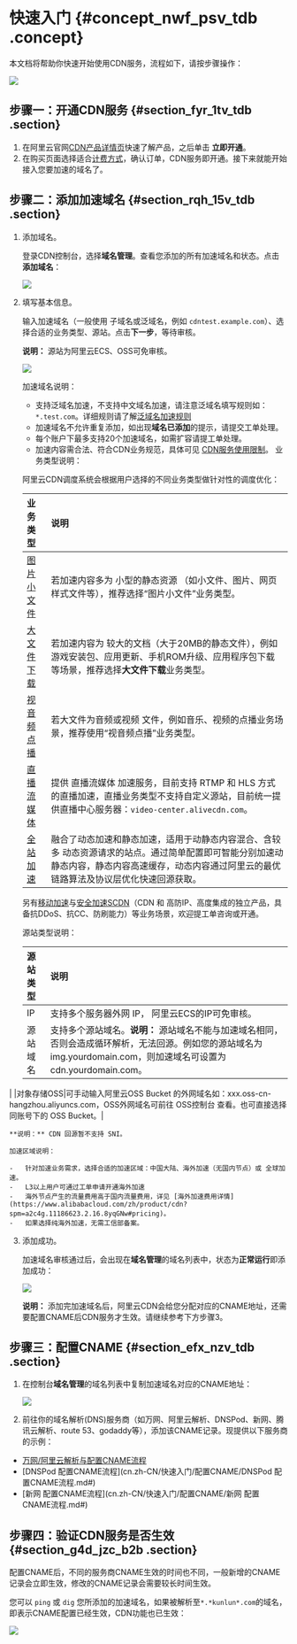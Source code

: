 # 快速入门 {#concept_nwf_psv_tdb .concept}

本文档将帮助你快速开始使用CDN服务，流程如下，请按步骤操作：

![](http://static-aliyun-doc.oss-cn-hangzhou.aliyuncs.com/assets/img/5111/6046_zh-CN.png)

## 步骤一：开通CDN服务 {#section_fyr_1tv_tdb .section}

1.  在阿里云官网[CDN产品详情页](http://www.aliyun.com/product/cdn/)快速了解产品，之后单击 **立即开通**。
2.  在购买页面选择适合[计费方式](https://www.aliyun.com/price/product?spm=5176.doc27271.2.4.ZacuTh#/cdn/detail)，确认订单，CDN服务即开通。接下来就能开始接入您要加速的域名了。

## 步骤二：添加加速域名 {#section_rqh_15v_tdb .section}

1.  添加域名。

    登录CDN控制台，选择**域名管理**。查看您添加的所有加速域名和状态。点击 **添加域名**：

    ![](http://static-aliyun-doc.oss-cn-hangzhou.aliyuncs.com/assets/img/5111/6047_zh-CN.png)

2.  填写基本信息。

    输入加速域名（一般使用 子域名或泛域名，例如 `cdntest.example.com`）、选择合适的业务类型、源站。点击**下一步**，等待审核。

    **说明：** 源站为阿里云ECS、OSS可免审核。

    ![](http://static-aliyun-doc.oss-cn-hangzhou.aliyuncs.com/assets/img/5111/6048_zh-CN.png)

    加速域名说明：

    -   支持泛域名加速，不支持中文域名加速，请注意泛域名填写规则如： `*.test.com`。详细规则请了解[泛域名加速规则](../cn.zh-CN/.md#)
    -   加速域名不允许重复添加，如出现**域名已添加**的提示，请提交工单处理。
    -   每个账户下最多支持20个加速域名，如需扩容请提工单处理。
    -   加速内容需合法、符合CDN业务规范，具体可见 [CDN服务使用限制](../cn.zh-CN/用户指南/域名准入标准.md#)。
    业务类型说明：

    阿里云CDN调度系统会根据用户选择的不同业务类型做针对性的调度优化：

    |业务类型|说明|
    |:---|:-|
    |[图片小文件](https://help.aliyun.com/document_detail/34992.html)|若加速内容多为 小型的静态资源 （如小文件、图片、网页样式文件等），推荐选择“图片小文件”业务类型。|
    |[大文件下载](https://help.aliyun.com/document_detail/34999.html)|若加速内容为 较大的文档（大于20MB的静态文件），例如游戏安装包、应用更新、手机ROM升级、应用程序包下载等场景，推荐选择**大文件下载**业务类型。|
    |[视音频点播](https://help.aliyun.com/document_detail/35005.html)|若大文件为音频或视频 文件，例如音乐、视频的点播业务场景，推荐使用“视音频点播”业务类型。|
    |[直播流媒体](https://help.aliyun.com/document_detail/27117.html)|提供 直播流媒体 加速服务，目前支持 RTMP 和 HLS 方式的直播加速，直播业务类型不支持自定义源站，目前统一提供直播中心服务器：`video-center.alivecdn.com`。|
    |[全站加速](https://help.aliyun.com/document_detail/64812.html?spm=a2c4g.11186623.2.13.8yqGNw)|融合了动态加速和静态加速，适用于动静态内容混合、含较多 动态资源请求的站点。通过简单配置即可智能分别加速动静态内容，静态内容高速缓存，动态内容通过阿里云的最优链路算法及协议层优化快速回源获取。|

    另有[移动加速](https://help.aliyun.com/document_detail/27120.html?spm=a2c4g.11186623.2.14.8yqGNw)与[安全加速SCDN](https://help.aliyun.com/product/63560.html?spm=a2c4g.11186623.2.15.8yqGNw)（CDN 和 高防IP、高度集成的独立产品，具备抗DDoS、抗CC、防刷能力）等业务场景，欢迎提工单咨询或开通。

    源站类型说明：

    |源站类型|说明|
    |:---|:-|
    |IP|支持多个服务器外网 IP， 阿里云ECS的IP可免审核。|
    |源站域名|支持多个源站域名。**说明：** 源站域名不能与加速域名相同，否则会造成循环解析，无法回源。例如您的源站域名为img.yourdomain.com，则加速域名可设置为cdn.yourdomain.com。

|
    |对象存储OSS|可手动输入阿里云OSS Bucket 的外网域名如：xxx.oss-cn-hangzhou.aliyuncs.com，OSS外网域名可前往 OSS控制台 查看。也可直接选择同账号下的 OSS Bucket。|

    **说明：** CDN 回源暂不支持 SNI。

    加速区域说明：

    -   针对加速业务需求，选择合适的加速区域：中国大陆、海外加速（无国内节点）或 全球加速。
    -   L3以上用户可通过工单申请开通海外加速
    -   海外节点产生的流量费用高于国内流量费用，详见 [海外加速费用详情](https://www.alibabacloud.com/zh/product/cdn?spm=a2c4g.11186623.2.16.8yqGNw#pricing)。
    -   如果选择纯海外加速，无需工信部备案。
3.  添加成功。

    加速域名审核通过后，会出现在**域名管理**的域名列表中，状态为**正常运行**即添加成功：

    ![](http://static-aliyun-doc.oss-cn-hangzhou.aliyuncs.com/assets/img/5111/6049_zh-CN.png)

    **说明：** 添加完加速域名后，阿里云CDN会给您分配对应的CNAME地址，还需要配置CNAME后CDN服务才生效。请继续参考下方步骤3。


## 步骤三：配置CNAME {#section_efx_nzv_tdb .section}

1.  在控制台**域名管理**的域名列表中复制加速域名对应的CNAME地址：

    ![](http://static-aliyun-doc.oss-cn-hangzhou.aliyuncs.com/assets/img/5111/6050_zh-CN.png)

2.  前往你的域名解析\(DNS\)服务商（如万网、阿里云解析、DNSPod、新网、腾讯云解析、route 53、godaddy等），添加该CNAME记录。现提供以下服务商的示例：

-   [万网/阿里云解析与配置CNAME流程](cn.zh-CN/快速入门/配置CNAME/万网/阿里云解析与配置CNAME流程.md#)
-   [DNSPod 配置CNAME流程](cn.zh-CN/快速入门/配置CNAME/DNSPod 配置CNAME流程.md#)
-   [新网 配置CNAME流程](cn.zh-CN/快速入门/配置CNAME/新网 配置CNAME流程.md#)

## 步骤四：验证CDN服务是否生效 {#section_g4d_jzc_b2b .section}

配置CNAME后，不同的服务商CNAME生效的时间也不同，一般新增的CNAME记录会立即生效，修改的CNAME记录会需要较长时间生效。

您可以 `ping` 或 `dig` 您所添加的加速域名，如果被解析至`*.*kunlun*.com`的域名，即表示CNAME配置已经生效，CDN功能也已生效：

![](http://static-aliyun-doc.oss-cn-hangzhou.aliyuncs.com/assets/img/5111/6051_zh-CN.png)

